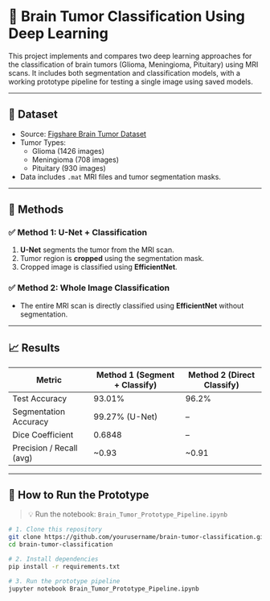 # 🧠 Brain Tumor Classification Using Deep Learning

This project implements and compares two deep learning approaches for the classification of brain tumors (Glioma, Meningioma, Pituitary) using MRI scans. It includes both segmentation and classification models, with a working prototype pipeline for testing a single image using saved models.

---

## 📁 Dataset

- Source: [Figshare Brain Tumor Dataset](https://figshare.com/articles/dataset/brain_tumor_dataset/1512427)
- Tumor Types:
  - Glioma (1426 images)
  - Meningioma (708 images)
  - Pituitary (930 images)
- Data includes `.mat` MRI files and tumor segmentation masks.

---

## 📌 Methods

### ✅ Method 1: U-Net + Classification
1. **U-Net** segments the tumor from the MRI scan.
2. Tumor region is **cropped** using the segmentation mask.
3. Cropped image is classified using **EfficientNet**.

### ✅ Method 2: Whole Image Classification
- The entire MRI scan is directly classified using **EfficientNet** without segmentation.

---

## 📈 Results

| Metric                  | Method 1 (Segment + Classify) | Method 2 (Direct Classify) |
|-------------------------|-------------------------------|----------------------------|
| Test Accuracy           | 93.01%                        | 96.2%                      |
| Segmentation Accuracy   | 99.27% (U-Net)                | –                          |
| Dice Coefficient        | 0.6848                        | –                          |
| Precision / Recall (avg)| ~0.93                         | ~0.91                      |

---

## 🚀 How to Run the Prototype

> 💡 Run the notebook: `Brain_Tumor_Prototype_Pipeline.ipynb`

```bash
# 1. Clone this repository
git clone https://github.com/yourusername/brain-tumor-classification.git
cd brain-tumor-classification

# 2. Install dependencies
pip install -r requirements.txt

# 3. Run the prototype pipeline
jupyter notebook Brain_Tumor_Prototype_Pipeline.ipynb


